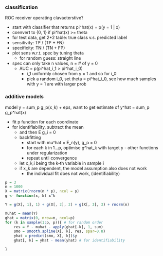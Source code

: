 ### classification

ROC receiver operating clavacterstive?
- start with classifier that returns pi^hat(x) = p(y = 1 | x)
- coenvert to {0, 1} if pi^hat(x) >= theta
- for test data, get 2*2 table: true class v.s. predicted label
- sensitivity: TP / (TP + FN) 
- specificity: TN / (TN + FP)
- plot sens w.r.t. spec by tuning theta
    - for random guess: straight line
- spec can only take n values, n = # of y = 0
    - AUC = p(pi^hat_i_1 > pi^hat_i_0)
        - i_1 uniformly chosen from y = 1 and so for i_0
        - pick a random i_0, set theta = pi^hat_i_0, see how much samples with y = 1 are with larger prob

### additive models

model y = sum_p g_p(x_k) + eps, want to get estimate of y^hat = sum_p g_p^hat(x)
- fit p function for each coordinate
- for identifiability, subtract the mean
    - and then E g_i = 0
    - backfitting
        - start with mu^hat = E_n(y), g_p = 0
        - for each k in 1...p, optimise g^hat_k with target y - other functions under regularization
        - repeat until convergence
    - let x_k,i being the k-th variable in sample i
    - if x_k are dependent, the model assumption also does not work
        - the individual fit does not work, (identifiability)

```r
p = 3
n = 1000
X = matrix(rnorm(n * p), ncol = p)
g <- function(x, k) x^k

Y = g(X[, 1], 1) + g(X[, 2], 2) + g(X[, 3], 3) + rnorm(n)

muhat = mean(Y)
ghat = matrix(0, nrow=n, ncol=p)
for (k in sample(1:p, p)){ # for random order
    res = Y - muhat - apply(ghat[-k], 1, sum)
    smo = smooth.spline(X[, k], res, spar=0.8)
    yhat = predict(smo, X[, k])$y
    ghat[, k] = yhat - mean(yhat) # for identifiability

}
```
